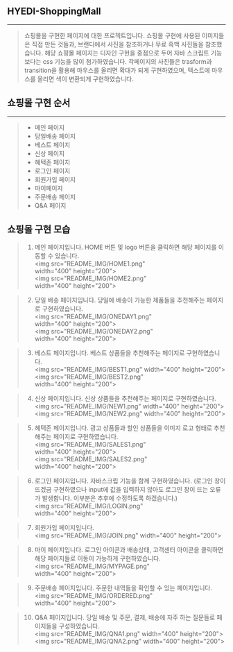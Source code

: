 ## HYEDI-ShoppingMall
-----------------------------------------------------------------

> 쇼핑몰을 구현한 페이지에 대한 프로젝트입니다. 쇼핑몰 구현에 사용된 이미지들은 직접 만든 것들과, 브랜디에서 사진을 참조하거나 무료 흑백 사진들을 참조했습니다. 
> 해당 쇼핑몰 페이지는 디자인 구현을 중점으로 두어 자바 스크립트 기능보다는 css 기능을 많이 첨가하였습니다. 
> 각페이지의 사진들은 trasform과 transition을 활용해 마우스를 올리면 확대가 되게 구현하였으며, 텍스트에 마우스를 올리면 색이 변환되게 구현하였습니다. 

## 쇼핑몰 구현 순서 
-----------------------------------------------------------------
> *  메인 페이지 
> *  당일배송 페이지 
> *  베스트 페이지 
> *  신상 페이지 
> *  혜택존 페이지 
> *  로그인 페이지 
> *  회원가입 페이지 
> *  마이페이지
> *  주문배송 페이지 
> *  Q&A 페이지 

## 쇼핑몰 구현 모습 
> 1.  메인 페이지입니다. HOME 버튼 및 logo 버튼을 클릭하면 해당 페이지를 이동할 수 있습니다. <br>
> <img src="README_IMG/HOME1.png" width="400" height="200"></img><br>
> <img src="README_IMG/HOME2.png" width="400" height="200"></img><br>


> 2.  당일 배송 페이지입니다. 당일에 배송이 가능한 제품들을 추천해주는 페이지로 구현하였습니다.  <br>
> <img src="README_IMG/ONEDAY1.png" width="400" height="200"> <br>
> <img src="README_IMG/ONEDAY2.png" width="400" height="200"> <br>

> 3.  베스트 페이지입니다. 베스트 상품들을 추천해주는 페이지로 구현하였습니다. <br>
> <img src="README_IMG/BEST1.png" width="400" height="200"> <br>
> <img src="README_IMG/BEST2.png" width="400" height="200"> <br>

> 4.  신상 페이지입니다. 신상 상품들을 추천해주는 페이지로 구현하였습니다. <br>
> <img src="README_IMG/NEW1.png" width="400" height="200"> <br>
> <img src="README_IMG/NEW2.png" width="400" height="200"> <br>

> 5.  혜택존 페이지입니다. 광고 상품들과 할인 상품들을 이미지 로고 형태로 추천해주는 페이지로 구현하였습니다. <br>
> <img src="README_IMG/SALES1.png" width="400" height="200"> <br>
> <img src="README_IMG/SALES2.png" width="400" height="200"> <br>

> 6.  로그인 페이지입니다. 자바스크립 기능을 함께 구현하였습니다. (로그인 창이 뜨겠금 구현하였으나 input에 값을 입력하지 않아도 로그인 창이 뜨는 오류가 발생합니다. 이부분은 추후에 수정하도록 하겠습니다.) <br>
> <img src="README_IMG/LOGIN.png" width="400" height="200"> <br>

> 7.  회원가입 페이지입니다. <br>
> <img src="README_IMG/JOIN.png" width="400" height="200"> <br>

> 8.  마이 페이지입니다. 로그인 아이콘과 배송상태, 고객센터 아이콘을 클릭하면 해당 페이지들로 이동이 가능하게 구현하였습니다. <br>
> <img src="README_IMG/MYPAGE.png" width="400" height="200"> <br>

> 9.  주문배송 페이지입니다. 주문한 내역들을 확인할 수 있는 페이지입니다. <br>
> <img src="README_IMG/ORDERED.png" width="400" height="200"> <br>

> 10.  Q&A 페이지입니다. 당일 배송 및 주문, 결제, 배송에 자주 하는 질문들로 페이지들을 구성하였습니다. <br> 
> <img src="README_IMG/QNA1.png" width="400" height="200"> <br>
> <img src="README_IMG/QNA2.png" width="400" height="200"> <br>